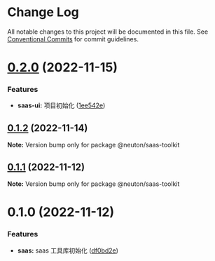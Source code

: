 # Change Log

All notable changes to this project will be documented in this file.
See [Conventional Commits](https://conventionalcommits.org) for commit guidelines.

# [0.2.0](https://gitee.com/ningdongyiliao/neuton-toolkit/compare/@neuton/saas-toolkit@0.1.2...@neuton/saas-toolkit@0.2.0) (2022-11-15)

### Features

- **saas-ui:** 项目初始化 ([1ee542e](https://gitee.com/ningdongyiliao/neuton-toolkit/commits/1ee542e6c87dd1c628ec2b80db709d02141930d1))

## [0.1.2](https://gitee.com/ningdongyiliao/neuton-toolkit/compare/@neuton/saas-toolkit@0.1.1...@neuton/saas-toolkit@0.1.2) (2022-11-14)

**Note:** Version bump only for package @neuton/saas-toolkit

## [0.1.1](https://gitee.com/ningdongyiliao/neuton-toolkit/compare/@neuton/saas-toolkit@0.1.0...@neuton/saas-toolkit@0.1.1) (2022-11-12)

**Note:** Version bump only for package @neuton/saas-toolkit

# 0.1.0 (2022-11-12)

### Features

- **saas:** saas 工具库初始化 ([df0bd2e](https://gitee.com/ningdongyiliao/neuton-toolkit/commits/df0bd2e283d6dd5f6f74d6323d55606a8e1801bb))
